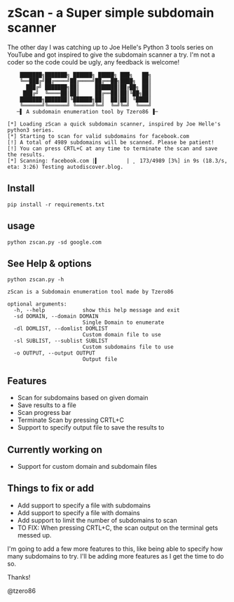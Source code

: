 # zScan - a Super simple subdomain scanner

The other day I was catching up to Joe Helle's Python 3 tools series on YouTube and got inspired to give the subdomain scanner a try. I'm not a coder so the code could be ugly, any feedback is welcome!

````text
    ███████╗███████╗ ██████╗ █████╗ ███╗   ██╗
    ╚══███╔╝██╔════╝██╔════╝██╔══██╗████╗  ██║
      ███╔╝ ███████╗██║     ███████║██╔██╗ ██║
     ███╔╝  ╚════██║██║     ██╔══██║██║╚██╗██║
    ███████╗███████║╚██████╗██║  ██║██║ ╚████║
    ╚══════╝╚══════╝ ╚═════╝╚═╝  ╚═╝╚═╝  ╚═══╝
   ─▌ A subdomain enumeration tool by Tzero86 ▐─

[*] Loading zScan a quick subdomain scanner, inspired by Joe Helle's python3 series.
[*] Starting to scan for valid subdomains for facebook.com
[!] A total of 4989 subdomains will be scanned. Please be patient!
[!] You can press CRTL+C at any time to terminate the scan and save the results.
[*] Scanning: facebook.com |▍         | ⡀ 173/4989 [3%] in 9s (18.3/s, eta: 3:26) Testing autodiscover.blog.
````


## Install

    pip install -r requirements.txt

## usage

    python zscan.py -sd google.com

## See Help & options

    python zscan.py -h

```
zScan is a Subdomain enumeration tool made by Tzero86

optional arguments:
  -h, --help            show this help message and exit
  -sd DOMAIN, --domain DOMAIN
                        Single Domain to enumerate
  -dl DOMLIST, --domlist DOMLIST
                        Custom domain file to use
  -sl SUBLIST, --sublist SUBLIST
                        Custom subdomains file to use
  -o OUTPUT, --output OUTPUT
                        Output file
```

## Features

- Scan for subdomains based on given domain
- Save results to a file
- Scan progress bar
- Terminate Scan by pressing CRTL+C
- Support to specify output file to save the results to

## Currently working on

- Support for custom domain and subdomain files


## Things to fix or add

- Add support to specify a file with subdomains
- Add support to specify a file with domains
- Add support to limit the number of subdomains to scan
- TO FIX: When pressing CRTL+C, the scan output on the terminal gets messed up.



I'm going to add a few more features to this, like being able to specify how many subdomains to try. I'll be adding more features as I get the time to do so.

Thanks!

@tzero86
